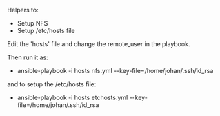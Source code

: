 Helpers to:
- Setup NFS
- Setup /etc/hosts file

Edit the 'hosts' file and change the remote_user in the playbook.

Then run it as:
- ansible-playbook -i hosts nfs.yml   --key-file=/home/johan/.ssh/id_rsa

and to setup the /etc/hosts file:
- ansible-playbook -i hosts etchosts.yml   --key-file=/home/johan/.ssh/id_rsa
